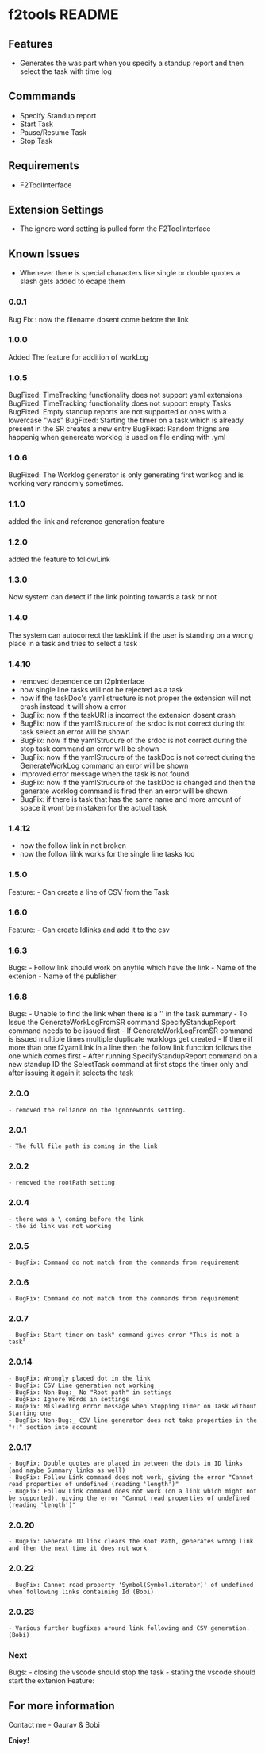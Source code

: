 # f2tools README

## Features

- Generates the was part when you specify a standup report and then select the task with time log

## Commmands

- Specify Standup report 
- Start Task
- Pause/Resume Task
- Stop Task

## Requirements

- F2ToolInterface

## Extension Settings

- The ignore word setting is pulled form the F2ToolInterface

## Known Issues

- Whenever there is special characters like single or double quotes a slash gets added to ecape them

### 0.0.1

Bug Fix : now the filename dosent come before the link

### 1.0.0

Added The feature for addition of workLog 

### 1.0.5

BugFixed: TimeTracking functionality does not support yaml extensions
BugFixed: TimeTracking functionality does not support empty Tasks
BugFixed: Empty standup reports are not supported or ones with a lowercase "was"
BugFixed: Starting the timer on a task which is already present in the SR creates a new entry
BugFixed: Random thigns are happenig when genereate worklog is used on file ending with .yml

### 1.0.6
BugFixed: The Worklog generator is only generating first worlkog and is working very randomly sometimes.

### 1.1.0
added the link and reference generation feature

### 1.2.0
added the feature to followLink

### 1.3.0
Now system can detect if the link pointing towards a task or not

### 1.4.0
The system can autocorrect the taskLink if the user is standing on a wrong place in a task and tries to select a task

### 1.4.10
- removed dependence on f2pInterface
- now single line tasks will not be rejected as a task
- now if the taskDoc's yaml structure is not proper the extension will not crash instead it will show a error
- BugFix: now if the taskURI is incorrect the extension dosent crash
- BugFix: now if the yamlStrucure of the srdoc is not correct during tht task select an error will be shown
- BugFix: now if the yamlStrucure of the srdoc is not correct during the stop task command an error will be shown
- BugFix: now if the yamlStrucure of the taskDoc is not correct during the GenerateWorkLog command an error will be shown
- improved error message when the task is not found
- BugFix: now if the yamlStrucure of the taskDoc is changed and then the generate worklog command is fired then an error will be shown
- BugFix: if there is task that has the same name and more amount of space it wont be mistaken for the actual task

### 1.4.12
- now the follow link in not broken
- now the follow lilnk works for the single line tasks too

### 1.5.0
Feature:
    - Can create a line of CSV from the Task

### 1.6.0
Feature:
    - Can create Idlinks and add it to the csv

### 1.6.3
Bugs:
    - Follow link should work on anyfile which have the link
    - Name of the extenion
    - Name of the publisher
### 1.6.8
Bugs:
    - Unable to find the link when there is a '' in the task summary
    - To Issue the GenerateWorkLogFromSR command SpecifyStandupReport command needs to be issued first
    - If GenerateWorkLogFromSR command is issued multiple times multiple duplicate worklogs get created
    - If there if more than one f2yamlLInk in a line then the follow link function follows the one which comes first
    - After running SpecifyStandupReport command on a new standup ID the SelectTask command at first stops the timer only and after issuing it again it selects the task
    
### 2.0.0
    - removed the reliance on the ignorewords setting.

### 2.0.1
    - The full file path is coming in the link

### 2.0.2
    - removed the rootPath setting
    
### 2.0.4
    - there was a \ coming before the link
    - the id link was not working
    
### 2.0.5
    - BugFix: Command do not match from the commands from requirement

### 2.0.6
    - BugFix: Command do not match from the commands from requirement

### 2.0.7
    - BugFix: Start timer on task" command gives error "This is not a task"
    
### 2.0.14
    - BugFix: Wrongly placed dot in the link
    - BugFix: CSV Line generation not working
    - BugFix: Non-Bug:_ No "Root path" in settings
    - BugFix: Ignore Words in settings
    - BugFix: Misleading error message when Stopping Timer on Task without Starting one
    - BugFix: Non-Bug:_ CSV line generator does not take properties in the "+:" section into account

### 2.0.17
    - BugFix: Double quotes are placed in between the dots in ID links (and maybe Summary links as well)
    - BugFix: Follow Link command does not work, giving the error "Cannot read properties of undefined (reading 'length')"
    - BugFix: Follow Link command does not work (on a link which might not be supported), giving the error "Cannot read properties of undefined (reading 'length')"
    
### 2.0.20
    - BugFix: Generate ID link clears the Root Path, generates wrong link and then the next time it does not work

### 2.0.22
    - BugFix: Cannot read property 'Symbol(Symbol.iterator)' of undefined when following links containing Id (Bobi)

### 2.0.23
    - Various further bugfixes around link following and CSV generation. (Bobi)

### Next
Bugs:
    - closing the vscode should stop the task
    - stating the vscode should start the extenion
Feature:

## For more information

Contact me - Gaurav & Bobi

**Enjoy!**
